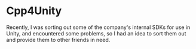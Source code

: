 # Cpp4Unity
Recently, I was sorting out some of the company's internal SDKs for use in Unity, and encountered some problems, so I had an idea to sort them out and provide them to other friends in need.

